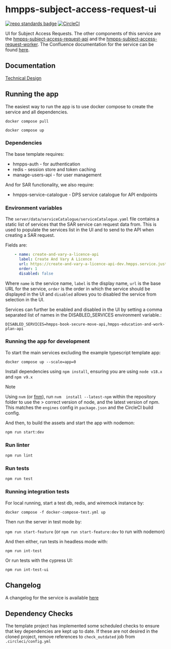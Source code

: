 # hmpps-subject-access-request-ui
[![repo standards badge](https://img.shields.io/badge/dynamic/json?color=blue&style=flat&logo=github&label=MoJ%20Compliant&query=%24.result&url=https%3A%2F%2Foperations-engineering-reports.cloud-platform.service.justice.gov.uk%2Fapi%2Fv1%2Fcompliant_public_repositories%2Fhmpps-subject-access-request-ui)](https://operations-engineering-reports.cloud-platform.service.justice.gov.uk/public-github-repositories.html#hmpps-subject-access-request-ui "Link to report")
[![CircleCI](https://circleci.com/gh/ministryofjustice/hmpps-subject-access-request-ui/tree/main.svg?style=svg)](https://circleci.com/gh/ministryofjustice/hmpps-subject-access-request-ui)

UI for Subject Access Requests. The other components of this service are the [hmpps-subject-access-request-api](https://github.com/ministryofjustice/hmpps-subject-access-request-api) and the [hmpps-subject-access-request-worker](https://github.com/ministryofjustice/hmpps-subject-access-request-worker). The Confluence documentation for the service can be found [here](https://dsdmoj.atlassian.net/wiki/spaces/SARS/pages/4771479564/Overview).

## Documentation

[Technical Design](docs/technical-design.md)

## Running the app
The easiest way to run the app is to use docker compose to create the service and all dependencies. 

`docker compose pull`

`docker compose up`

### Dependencies

The base template requires:
* hmpps-auth - for authentication
* redis - session store and token caching
* manage-users-api - for user management

And for SAR functionality, we also require:
* hmpps-service-catalogue - DPS service catalogue for API endpoints

### Environment variables

The `server/data/serviceCatalogue/serviceCatalogue.yaml` file contains a static list of services that the SAR service can request data from. 
This is used to populate the services list in the UI and to send to the API when creating a SAR request.

Fields are:
```yaml
    - name: create-and-vary-a-licence-api
      label: Create And Vary A Licence
      url: https://create-and-vary-a-licence-api-dev.hmpps.service.justice.gov.uk
      order: 1
      disabled: false
```

Where `name` is the service name, `label` is the display name, `url` is the base URL for the service, `order` is the
order in which the service should be displayed in the UI and `disabled` allows you to disabled the service from
selection in the UI.

Services can further be enabled and disabled in the UI by setting a comma separated list of names in the DISABLED_SERVICES environment variable.:

`DISABLED_SERVICES=hmpps-book-secure-move-api,hmpps-education-and-work-plan-api`

### Running the app for development

To start the main services excluding the example typescript template app: 

`docker compose up --scale=app=0`

Install dependencies using `npm install`, ensuring you are using `node v18.x` and `npm v9.x`

> [!NOTE]
>  Using `nvm` (or [fnm](https://github.com/Schniz/fnm)), run `nvm  install --latest-npm` within the repository folder to use the > correct version of node, and the latest version of npm. This matches the `engines` config in `package.json` and the CircleCI build config.

And then, to build the assets and start the app with nodemon:

`npm run start:dev`

### Run linter

`npm run lint`

### Run tests

`npm run test`

### Running integration tests

For local running, start a test db, redis, and wiremock instance by:

`docker compose -f docker-compose-test.yml up`

Then run the server in test mode by:

`npm run start-feature` (or `npm run start-feature:dev` to run with nodemon)

And then either, run tests in headless mode with:

`npm run int-test`
 
Or run tests with the cypress UI:

`npm run int-test-ui`

## Changelog

A changelog for the service is available [here](./CHANGELOG.md)

## Dependency Checks

The template project has implemented some scheduled checks to ensure that key dependencies are kept up to date.
If these are not desired in the cloned project, remove references to `check_outdated` job from `.circleci/config.yml`
